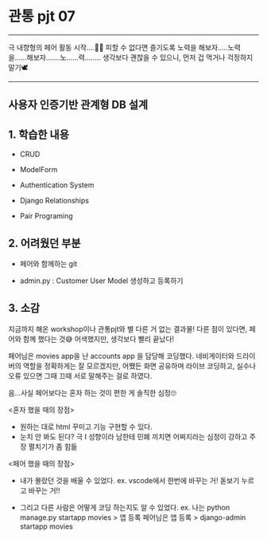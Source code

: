 # 관통 pjt 07

***

극 내향형의 페어 활동 시작....😶‍🌫️
피할 수 없다면 즐기도록 노력을 해보자.....노력을......해보자.......노......력........
생각보다 괜찮을 수 있으니, 먼저 겁 먹거나 걱정하지 말기🕊️
***

## 사용자 인증기반 관계형 DB 설계

## 1. 학습한 내용

- CRUD

- ModelForm

- Authentication System

- Django Relationships

- Pair Programing

  

## 2. 어려웠던 부분
- 페어와 함께하는 git

- admin.py : Customer User Model 생성하고 등록하기

  


## 3. 소감
지금까지 해온 workshop이나 관통pjt와 별 다른 거 없는 결과물!
다른 점이 있다면, 페어와 함께 했다는 것😅
어색했지만, 생각보다 빨리 끝났다!

페어님은 movies app을 난 accounts app 을 담당해 코딩했다.
네비게이터와 드라이버의 역할을 정확하게는 잘 모르겠지만,
어쨌든 화면 공유하며 라이브 코딩하고, 실수나 오류 있으면 그때 끄때 서로 말해주는 걸로 하였다.

음...사실 페어보다는 혼자 하는 것이 편한 게 솔직한 심정🙄

<혼자 했을 때의 장점>

- 원하는 대로 html 꾸미고 기능 구현할 수 있다.
- 눈치 안 봐도 된다?
  극 I 성향이라 남한테 민폐 끼치면 어쩌지라는 심정이 강하고
  주장 펼치기가 좀 힘듦

<페어 했을 때의 장점>

- 내가 몰랐던 것을 배울 수 있었다.
  ex. vscode에서 한번에 바꾸는 거! 돋보기 누르고 바꾸는 거!!

- 그리고 다른 사람은 어떻게 코딩 하는지도 알 수 있었다.
  ex. 나는 python manage.py startapp movies > 앱 등록
  페어님은 앱 등록 > django-admin startapp movies 

  

  